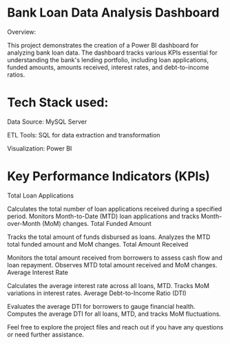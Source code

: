 # Bank Loan Data Analysis Dashboard

Overview: 

This project demonstrates the creation of a Power BI dashboard for analyzing bank loan data. The dashboard tracks various KPIs essential for understanding the bank's lending portfolio, including loan applications, funded amounts, amounts received, interest rates, and debt-to-income ratios.

# Tech Stack used: 
Data Source: MySQL Server

ETL Tools: SQL for data extraction and transformation

Visualization: Power BI

# Key Performance Indicators (KPIs)

Total Loan Applications

Calculates the total number of loan applications received during a specified period.
Monitors Month-to-Date (MTD) loan applications and tracks Month-over-Month (MoM) changes.
Total Funded Amount

Tracks the total amount of funds disbursed as loans.
Analyzes the MTD total funded amount and MoM changes.
Total Amount Received

Monitors the total amount received from borrowers to assess cash flow and loan repayment.
Observes MTD total amount received and MoM changes.
Average Interest Rate

Calculates the average interest rate across all loans, MTD.
Tracks MoM variations in interest rates.
Average Debt-to-Income Ratio (DTI)

Evaluates the average DTI for borrowers to gauge financial health.
Computes the average DTI for all loans, MTD, and tracks MoM fluctuations.

Feel free to explore the project files and reach out if you have any questions or need further assistance.

